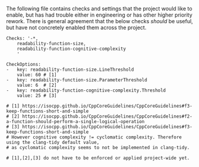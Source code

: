The following file contains checks and settings that the project would like to
enable, but has had trouble either in engineering or has other higher priority
rework.  There is general agreement that the below checks _should_ be useful,
but have not concretely enabled them across the project.

```
Checks: '-*,
    readability-function-size,
    readability-function-cognitive-complexity
    '

CheckOptions:
-   key: readability-function-size.LineThreshold
    value: 60 # [1]
-   key: readability-function-size.ParameterThreshold
    value: 6  # [2]
-   key: readability-function-cognitive-complexity.Threshold
    value: 25 # [3]

# [1] https://isocpp.github.io/CppCoreGuidelines/CppCoreGuidelines#f3-keep-functions-short-and-simple
# [2] https://isocpp.github.io/CppCoreGuidelines/CppCoreGuidelines#f2-a-function-should-perform-a-single-logical-operation
# [3] https://isocpp.github.io/CppCoreGuidelines/CppCoreGuidelines#f3-keep-functions-short-and-simple
# However cognitive complexity != cyclomatic complexity. Therefore using the clang-tidy default value,
# as cyclomatic complexity seems to not be implemented in clang-tidy.

# [1],[2],[3] do not have to be enforced or applied project-wide yet.
```
